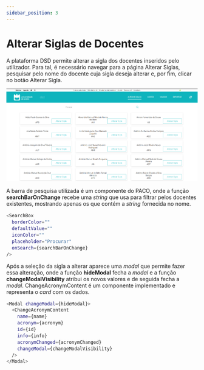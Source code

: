 ```yaml
---
sidebar_position: 3
---
```


# Alterar Siglas de Docentes

A plataforma DSD permite alterar a sigla dos docentes inseridos pelo utilizador. Para tal, é necessário navegar para a página Alterar Siglas, pesquisar pelo nome do docente cuja sigla deseja alterar e, por fim, clicar no botão Alterar Sigla.

![Alterar Siglas](./alterar-siglas.png)

A barra de pesquisa utilizada é um componente do PACO, onde a função **searchBarOnChange** recebe uma *string* que usa para filtrar pelos docentes existentes, mostrando apenas os que contém a *string* fornecida no nome. 
```bash
<SearchBox
  borderColor=""
  defaultValue=""
  iconColor=""
  placeholder="Procurar"
  onSearch={searchBarOnChange}
/>
```

Após a seleção da sigla a alterar aparece uma *modal* que permite fazer essa alteração, onde a função **hideModal** fecha a *modal* e a função **changeModalVisibility** atribui os novos valores e de seguida fecha a *modal*. ChangeAcronymContent é um componente implementado e representa o *card* com os dados.
```bash
<Modal changeModal={hideModal}>
  <ChangeAcronymContent
    name={name}
    acronym={acronym}
    id={id}
    info={info}
    acronymChanged={acronymChanged}
    changeModal={changeModalVisibility}
  />
</Modal>
```
